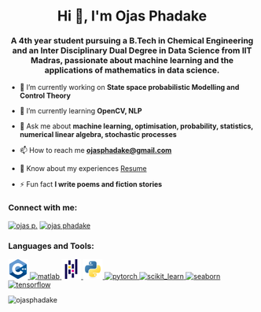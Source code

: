 <h1 align="center">Hi 👋, I'm Ojas Phadake</h1>
<h3 align="center">A 4th year student pursuing a B.Tech in Chemical Engineering and an Inter Disciplinary Dual Degree in Data Science from IIT Madras, passionate about machine learning and the applications of mathematics in data science.</h3>

- 🔭 I’m currently working on **State space probabilistic Modelling and Control Theory**

- 🌱 I’m currently learning **OpenCV, NLP**

- 💬 Ask me about **machine learning, optimisation, probability, statistics, numerical linear algebra, stochastic processes**

- 📫 How to reach me **ojasphadake@gmail.com**

- 📄 Know about my experiences <a href="https://drive.google.com/file/d/1NEuhj6zBG_zxeq78mZcndleVPZkWfpk4/view?usp=sharing" target="_blank">Resume</a>

- ⚡ Fun fact **I write poems and fiction stories**

<h3 align="left">Connect with me:</h3>
<p align="left">
<a href="https://x.com/OjasPhadake" target="blank"><img align="center" src="https://raw.githubusercontent.com/rahuldkjain/github-profile-readme-generator/master/src/images/icons/Social/twitter.svg" alt="ojas p." height="30" width="40" /></a>
<a href="https://www.linkedin.com/in/ojas-phadake-42148b254/" target="blank"><img align="center" src="https://raw.githubusercontent.com/rahuldkjain/github-profile-readme-generator/master/src/images/icons/Social/linked-in-alt.svg" alt="ojas phadake" height="30" width="40" /></a>
</p>

<h3 align="left">Languages and Tools:</h3>
<p align="left"> <a href="https://www.w3schools.com/cpp/" target="_blank" rel="noreferrer"> <img src="https://raw.githubusercontent.com/devicons/devicon/master/icons/cplusplus/cplusplus-original.svg" alt="cplusplus" width="40" height="40"/> </a> <a href="https://www.mathworks.com/" target="_blank" rel="noreferrer"> <img src="https://upload.wikimedia.org/wikipedia/commons/2/21/Matlab_Logo.png" alt="matlab" width="40" height="40"/> </a> <a href="https://pandas.pydata.org/" target="_blank" rel="noreferrer"> <img src="https://raw.githubusercontent.com/devicons/devicon/2ae2a900d2f041da66e950e4d48052658d850630/icons/pandas/pandas-original.svg" alt="pandas" width="40" height="40"/> </a> <a href="https://www.python.org" target="_blank" rel="noreferrer"> <img src="https://raw.githubusercontent.com/devicons/devicon/master/icons/python/python-original.svg" alt="python" width="40" height="40"/> </a> <a href="https://pytorch.org/" target="_blank" rel="noreferrer"> <img src="https://www.vectorlogo.zone/logos/pytorch/pytorch-icon.svg" alt="pytorch" width="40" height="40"/> </a> <a href="https://scikit-learn.org/" target="_blank" rel="noreferrer"> <img src="https://upload.wikimedia.org/wikipedia/commons/0/05/Scikit_learn_logo_small.svg" alt="scikit_learn" width="40" height="40"/> </a> <a href="https://seaborn.pydata.org/" target="_blank" rel="noreferrer"> <img src="https://seaborn.pydata.org/_images/logo-mark-lightbg.svg" alt="seaborn" width="40" height="40"/> </a> <a href="https://www.tensorflow.org" target="_blank" rel="noreferrer"> <img src="https://www.vectorlogo.zone/logos/tensorflow/tensorflow-icon.svg" alt="tensorflow" width="40" height="40"/> </a> </p>

<p><img align="left" src="https://github-readme-stats.vercel.app/api/top-langs?username=ojasphadake&show_icons=true&locale=en&layout=compact" alt="ojasphadake" /></p>
